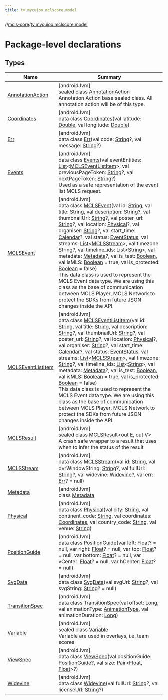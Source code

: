 ```yaml
---
title: tv.mycujoo.mclscore.model
---
```

//[mcls-core](../../index.html)/[tv.mycujoo.mclscore.model](index.html)



# Package-level declarations



## Types


| Name | Summary |
|---|---|
| [AnnotationAction](-annotation-action/index.html) | [androidJvm]<br>sealed class [AnnotationAction](-annotation-action/index.html)<br>Annotation Action base sealed class. All annotation action will be of this type. |
| [Coordinates](-coordinates/index.html) | [androidJvm]<br>data class [Coordinates](-coordinates/index.html)(val latitude: [Double](https://kotlinlang.org/api/latest/jvm/stdlib/kotlin/-double/index.html), val longitude: [Double](https://kotlinlang.org/api/latest/jvm/stdlib/kotlin/-double/index.html)) |
| [Err](-err/index.html) | [androidJvm]<br>data class [Err](-err/index.html)(val code: [String](https://kotlinlang.org/api/latest/jvm/stdlib/kotlin/-string/index.html)?, val message: [String](https://kotlinlang.org/api/latest/jvm/stdlib/kotlin/-string/index.html)?) |
| [Events](-events/index.html) | [androidJvm]<br>data class [Events](-events/index.html)(val eventEntities: [List](https://kotlinlang.org/api/latest/jvm/stdlib/kotlin.collections/-list/index.html)&lt;[MCLSEventListItem](-m-c-l-s-event-list-item/index.html)&gt;, val previousPageToken: [String](https://kotlinlang.org/api/latest/jvm/stdlib/kotlin/-string/index.html)?, val nextPageToken: [String](https://kotlinlang.org/api/latest/jvm/stdlib/kotlin/-string/index.html)?)<br>Used as a safe representation of the event list MCLS request. |
| [MCLSEvent](-m-c-l-s-event/index.html) | [androidJvm]<br>data class [MCLSEvent](-m-c-l-s-event/index.html)(val id: [String](https://kotlinlang.org/api/latest/jvm/stdlib/kotlin/-string/index.html), val title: [String](https://kotlinlang.org/api/latest/jvm/stdlib/kotlin/-string/index.html), val description: [String](https://kotlinlang.org/api/latest/jvm/stdlib/kotlin/-string/index.html)?, val thumbnailUrl: [String](https://kotlinlang.org/api/latest/jvm/stdlib/kotlin/-string/index.html)?, val poster_url: [String](https://kotlinlang.org/api/latest/jvm/stdlib/kotlin/-string/index.html)?, val location: [Physical](-physical/index.html)?, val organiser: [String](https://kotlinlang.org/api/latest/jvm/stdlib/kotlin/-string/index.html)?, val start_time: [Calendar](https://developer.android.com/reference/kotlin/java/util/Calendar.html)?, val status: [EventStatus](../tv.mycujoo.mclscore.entity/-event-status/index.html), val streams: [List](https://kotlinlang.org/api/latest/jvm/stdlib/kotlin.collections/-list/index.html)&lt;[MCLSStream](-m-c-l-s-stream/index.html)&gt;, val timezone: [String](https://kotlinlang.org/api/latest/jvm/stdlib/kotlin/-string/index.html)?, val timeline_ids: [List](https://kotlinlang.org/api/latest/jvm/stdlib/kotlin.collections/-list/index.html)&lt;[String](https://kotlinlang.org/api/latest/jvm/stdlib/kotlin/-string/index.html)&gt;, val metadata: [Metadata](-metadata/index.html)?, val is_test: [Boolean](https://kotlinlang.org/api/latest/jvm/stdlib/kotlin/-boolean/index.html), val isMLS: [Boolean](https://kotlinlang.org/api/latest/jvm/stdlib/kotlin/-boolean/index.html) = true, val is_protected: [Boolean](https://kotlinlang.org/api/latest/jvm/stdlib/kotlin/-boolean/index.html) = false)<br>This data class is used to represent the MCLS Event data type. We are using this class as the base of communication between MCLS Player, MCLS Network to protect the SDKs from future JSON changes inside the API. |
| [MCLSEventListItem](-m-c-l-s-event-list-item/index.html) | [androidJvm]<br>data class [MCLSEventListItem](-m-c-l-s-event-list-item/index.html)(val id: [String](https://kotlinlang.org/api/latest/jvm/stdlib/kotlin/-string/index.html), val title: [String](https://kotlinlang.org/api/latest/jvm/stdlib/kotlin/-string/index.html), val description: [String](https://kotlinlang.org/api/latest/jvm/stdlib/kotlin/-string/index.html)?, val thumbnailUrl: [String](https://kotlinlang.org/api/latest/jvm/stdlib/kotlin/-string/index.html)?, val poster_url: [String](https://kotlinlang.org/api/latest/jvm/stdlib/kotlin/-string/index.html)?, val location: [Physical](-physical/index.html)?, val organiser: [String](https://kotlinlang.org/api/latest/jvm/stdlib/kotlin/-string/index.html)?, val start_time: [Calendar](https://developer.android.com/reference/kotlin/java/util/Calendar.html)?, val status: [EventStatus](../tv.mycujoo.mclscore.entity/-event-status/index.html), val streams: [List](https://kotlinlang.org/api/latest/jvm/stdlib/kotlin.collections/-list/index.html)&lt;[MCLSStream](-m-c-l-s-stream/index.html)&gt;, val timezone: [String](https://kotlinlang.org/api/latest/jvm/stdlib/kotlin/-string/index.html)?, val timeline_ids: [List](https://kotlinlang.org/api/latest/jvm/stdlib/kotlin.collections/-list/index.html)&lt;[String](https://kotlinlang.org/api/latest/jvm/stdlib/kotlin/-string/index.html)&gt;, val metadata: [Metadata](-metadata/index.html)?, val is_test: [Boolean](https://kotlinlang.org/api/latest/jvm/stdlib/kotlin/-boolean/index.html), val isMLS: [Boolean](https://kotlinlang.org/api/latest/jvm/stdlib/kotlin/-boolean/index.html) = true, val is_protected: [Boolean](https://kotlinlang.org/api/latest/jvm/stdlib/kotlin/-boolean/index.html) = false)<br>This data class is used to represent the MCLS Event data type. We are using this class as the base of communication between MCLS Player, MCLS Network to protect the SDKs from future JSON changes inside the API. |
| [MCLSResult](-m-c-l-s-result/index.html) | [androidJvm]<br>sealed class [MCLSResult](-m-c-l-s-result/index.html)&lt;out [E](-m-c-l-s-result/index.html), out [V](-m-c-l-s-result/index.html)&gt;<br>A crash safe wrapper to a result that uses when to infer the status of the result |
| [MCLSStream](-m-c-l-s-stream/index.html) | [androidJvm]<br>data class [MCLSStream](-m-c-l-s-stream/index.html)(val id: [String](https://kotlinlang.org/api/latest/jvm/stdlib/kotlin/-string/index.html), val dvrWindowString: [String](https://kotlinlang.org/api/latest/jvm/stdlib/kotlin/-string/index.html)?, val fullUrl: [String](https://kotlinlang.org/api/latest/jvm/stdlib/kotlin/-string/index.html)?, val widevine: [Widevine](-widevine/index.html)?, val err: [Err](-err/index.html)? = null) |
| [Metadata](-metadata/index.html) | [androidJvm]<br>class [Metadata](-metadata/index.html) |
| [Physical](-physical/index.html) | [androidJvm]<br>data class [Physical](-physical/index.html)(val city: [String](https://kotlinlang.org/api/latest/jvm/stdlib/kotlin/-string/index.html), val continent_code: [String](https://kotlinlang.org/api/latest/jvm/stdlib/kotlin/-string/index.html), val coordinates: [Coordinates](-coordinates/index.html), val country_code: [String](https://kotlinlang.org/api/latest/jvm/stdlib/kotlin/-string/index.html), val venue: [String](https://kotlinlang.org/api/latest/jvm/stdlib/kotlin/-string/index.html)) |
| [PositionGuide](-position-guide/index.html) | [androidJvm]<br>data class [PositionGuide](-position-guide/index.html)(var left: [Float](https://kotlinlang.org/api/latest/jvm/stdlib/kotlin/-float/index.html)? = null, var right: [Float](https://kotlinlang.org/api/latest/jvm/stdlib/kotlin/-float/index.html)? = null, var top: [Float](https://kotlinlang.org/api/latest/jvm/stdlib/kotlin/-float/index.html)? = null, var bottom: [Float](https://kotlinlang.org/api/latest/jvm/stdlib/kotlin/-float/index.html)? = null, var vCenter: [Float](https://kotlinlang.org/api/latest/jvm/stdlib/kotlin/-float/index.html)? = null, var hCenter: [Float](https://kotlinlang.org/api/latest/jvm/stdlib/kotlin/-float/index.html)? = null) |
| [SvgData](-svg-data/index.html) | [androidJvm]<br>data class [SvgData](-svg-data/index.html)(val svgUrl: [String](https://kotlinlang.org/api/latest/jvm/stdlib/kotlin/-string/index.html)?, val svgString: [String](https://kotlinlang.org/api/latest/jvm/stdlib/kotlin/-string/index.html)? = null) |
| [TransitionSpec](-transition-spec/index.html) | [androidJvm]<br>data class [TransitionSpec](-transition-spec/index.html)(val offset: [Long](https://kotlinlang.org/api/latest/jvm/stdlib/kotlin/-long/index.html), val animationType: [AnimationType](../tv.mycujoo.mclscore.entity/-animation-type/index.html), val animationDuration: [Long](https://kotlinlang.org/api/latest/jvm/stdlib/kotlin/-long/index.html)) |
| [Variable](-variable/index.html) | [androidJvm]<br>sealed class [Variable](-variable/index.html)<br>Variable are used in overlays, i.e. team scores |
| [ViewSpec](-view-spec/index.html) | [androidJvm]<br>data class [ViewSpec](-view-spec/index.html)(val positionGuide: [PositionGuide](-position-guide/index.html)?, val size: [Pair](https://kotlinlang.org/api/latest/jvm/stdlib/kotlin/-pair/index.html)&lt;[Float](https://kotlinlang.org/api/latest/jvm/stdlib/kotlin/-float/index.html), [Float](https://kotlinlang.org/api/latest/jvm/stdlib/kotlin/-float/index.html)&gt;?) |
| [Widevine](-widevine/index.html) | [androidJvm]<br>data class [Widevine](-widevine/index.html)(val fullUrl: [String](https://kotlinlang.org/api/latest/jvm/stdlib/kotlin/-string/index.html)?, val licenseUrl: [String](https://kotlinlang.org/api/latest/jvm/stdlib/kotlin/-string/index.html)?) |

